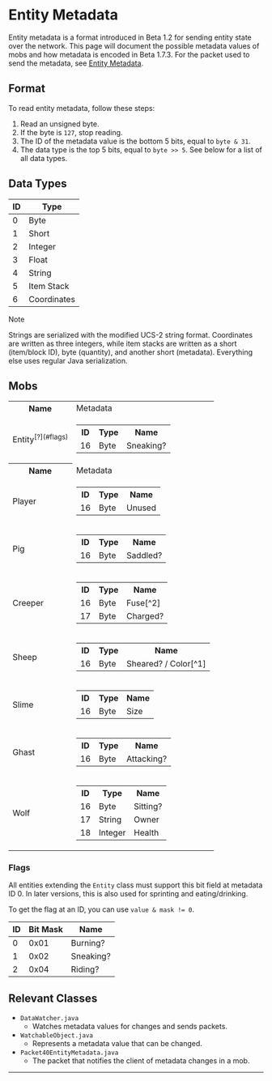 # Entity Metadata
Entity metadata is a format introduced in Beta 1.2 for sending entity state over the network. This page will document the possible metadata values of mobs and how metadata is encoded in Beta 1.7.3. For the packet used to send the metadata, see [Entity Metadata](beta/040-entity-metadata.md).

## Format
To read entity metadata, follow these steps:
1. Read an unsigned byte.
1. If the byte is `127`, stop reading.
1. The ID of the metadata value is the bottom 5 bits, equal to `byte & 31`.
1. The data type is the top 5 bits, equal to `byte >> 5`. See below for a list of all data types.

## Data Types
| ID | Type |
| --- | --- | 
| 0 | Byte |
| 1 | Short |
| 2 | Integer |
| 3 | Float |
| 4 | String |
| 5 | Item Stack |
| 6 | Coordinates |

> [!NOTE]
> Strings are serialized with the modified UCS-2 string format. Coordinates are written as three integers, while item stacks are written as a short (item/block ID), byte (quantity), and another short (metadata). Everything else uses regular Java serialization.

## Mobs
<table>
    <tr>
        <th>Name</th>
        <td>Metadata</td>
    </tr>
        <td>Entity<sup>[?](#flags)</sup></td>
        <td>
            <table>
                <tr>
                    <th>ID</th>
                    <th>Type</th>
                    <th>Name</th>
                </tr>
                <tr>
                    <td>16</td>
                    <td>Byte</td>
                    <td>Sneaking?</td>
                </tr>
            </table>
        </td>
    </tr>
    <tr>
        <th>Name</th>
        <td>Metadata</td>
    </tr>
        <td>Player</td>
        <td>
            <table>
                <tr>
                    <th>ID</th>
                    <th>Type</th>
                    <th>Name</th>
                </tr>
                <tr>
                    <td>16</td>
                    <td>Byte</td>
                    <td>Unused</td>
                </tr>
            </table>
        </td>
    </tr>
    </tr>
        <td>Pig</td>
        <td>
            <table>
                <tr>
                    <th>ID</th>
                    <th>Type</th>
                    <th>Name</th>
                </tr>
                <tr>
                    <td>16</td>
                    <td>Byte</td>
                    <td>Saddled?</td>
                </tr>
            </table>
        </td>
    </tr>
    </tr>
        <td>Creeper</td>
        <td>
            <table>
                <tr>
                    <th>ID</th>
                    <th>Type</th>
                    <th>Name</th>
                </tr>
                <tr>
                    <td>16</td>
                    <td>Byte</td>
                    <td>Fuse[^2]</td>
                </tr>
                <tr>
                    <td>17</td>
                    <td>Byte</td>
                    <td>Charged?</td>
                </tr>
            </table>
        </td>
    </tr>
    </tr>
        <td>Sheep</td>
        <td>
            <table>
                <tr>
                    <th>ID</th>
                    <th>Type</th>
                    <th>Name</th>
                </tr>
                <tr>
                    <td>16</td>
                    <td>Byte</td>
                    <td>Sheared? / Color[^1]</td>
                </tr>
            </table>
        </td>
    </tr>
    </tr>
        <td>Slime</td>
        <td>
            <table>
                <tr>
                    <th>ID</th>
                    <th>Type</th>
                    <th>Name</th>
                </tr>
                <tr>
                    <td>16</td>
                    <td>Byte</td>
                    <td>Size</td>
                </tr>
            </table>
        </td>
    </tr>
    </tr>
        <td>Ghast</td>
        <td>
            <table>
                <tr>
                    <th>ID</th>
                    <th>Type</th>
                    <th>Name</th>
                </tr>
                <tr>
                    <td>16</td>
                    <td>Byte</td>
                    <td>Attacking?</td>
                </tr>
            </table>
        </td>
    </tr>
    </tr>
        <td>Wolf</td>
        <td>
            <table>
                <tr>
                    <th>ID</th>
                    <th>Type</th>
                    <th>Name</th>
                </tr>
                <tr>
                    <td>16</td>
                    <td>Byte</td>
                    <td>Sitting?</td>
                </tr>
                <tr>
                    <td>17</td>
                    <td>String</td>
                    <td>Owner</td>
                </tr>
                <tr>
                    <td>18</td>
                    <td>Integer</td>
                    <td>Health</td>
                </tr>
            </table>
        </td>
    </tr>
</table>

### Flags
All entities extending the `Entity` class must support this bit field at metadata ID 0. In later versions, this is also used for sprinting and eating/drinking.

To get the flag at an ID, you can use `value & mask != 0`.

| ID | Bit Mask | Name |
| --- | --- | --- |
| 0 | 0x01 | Burning? |
| 1 | 0x02 | Sneaking? |
| 2 | 0x04 | Riding? |

## Relevant Classes
- `DataWatcher.java`
    - Watches metadata values for changes and sends packets.
- `WatchableObject.java`
    - Represents a metadata value that can be changed.
- `Packet40EntityMetadata.java`
    - The packet that notifies the client of metadata changes in a mob.

<hr>

[^1]: You can use a `0x10` bit mask for shearedness and `0x0F` for color.

[^2]: `1` for blowing up, `-1` otherwise.
